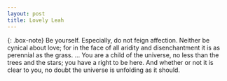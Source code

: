 ```yaml
---
layout: post
title: Lovely Leah
---
```


{: .box-note}
Be yourself.
Especially, do not feign affection.
Neither be cynical about love;
for in the face of all aridity and disenchantment
it is as perennial as the grass.
...
You are a child of the universe,
no less than the trees and the stars;
you have a right to be here.
And whether or not it is clear to you,
no doubt the universe is unfolding as it should.





